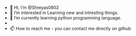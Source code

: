 - 👋 Hi, I’m @Shreyas0802
- 👀 I’m interested in Learning new and intresting things.
- 🌱 I’m currently learning python programming language.
- 
- 📫 How to reach me - you can contact me directly on github  

<!---
Shreyas0802/Shreyas0802 is a ✨ special ✨ repository because its `README.md` (this file) appears on your GitHub profile.
You can click the Preview link to take a look at your changes.
--->
